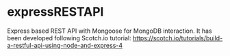 # expressRESTAPI
Express based REST API with Mongoose for MongoDB interaction. It has been developed following Scotch.io tutorial: https://scotch.io/tutorials/build-a-restful-api-using-node-and-express-4

